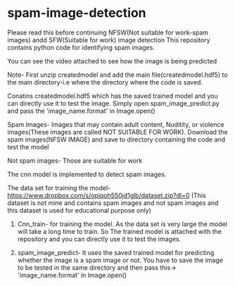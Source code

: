 # spam-image-detection
Please read this before continuing
NFSW(Not suitable for work-spam images) andd SFW(Suitable for work) image detection
This repository contains python code for identifying spam images.

You can see the video attached to see how the image is being predicted

Note- First unzip createdmodel and add the main file(createdmodel.hdf5) to the main directory-i.e where the directory where the code is saved.

Conatins createdmodel.hdf5 which has the saved trained model and you can directly use it to test the image. Simply open spam_image_predict.py and pass the 'image_name.format' in Image.open()

Spam Images- Images that may contain adult content, Nuditity, or violence images(These images are called NOT SUITABLE FOR WORK). Download the spam images(NFSW IMAGE) and save to directory containing the code and test the model

Not spam images- Those are suitable for work

The cnn model is implemented to detect spam images.

The data set for training the model- https://www.dropbox.com/s/opiqoh550jd1glb/dataset.zip?dl=0 (This dataset is not mine and contains spam images and not spam images and this dataset is used for educational purpose only)

1) Cnn_train- for training the model. As the data set is very large the model will take a long time to train. So The trained model is attached with the repository and you can directly use it to test the images.

2) spam_image_predict- It uses the saved trained model for predicting whether the image is a spam image or not. You have to save the image to be tested in the same directory and then pass this-> 'image_name.format' in Image.open()
